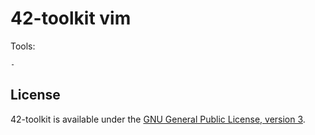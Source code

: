 42-toolkit	vim
==========

Tools:

    - 

## License

42-toolkit is available under the [GNU General Public License, version 3](LICENSE).
